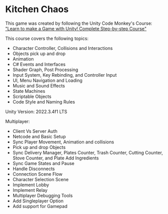 # Kitchen Chaos
This game was created by following the Unity Code Monkey's Course:
["Learn to make a Game with Unity! Complete Step-by-step Course"](https://unitycodemonkey.com/kitchenchaoscourse.php)


This course covers the following topics:
* Character Controller, Collisions and Interactions
* Objects pick up and drop
* Animation
* C# Events and Interfaces
* Shader Graph, Post Processing
* Input System, Key Rebinding, and Controller Input
* UI, Menu Navigation and Loading
* Music and Sound Effects
* State Machines
* Scriptable Objects
* Code Style and Naming Rules

Unity Version: 2022.3.4f1 LTS

Multiplayer: 
* Client Vs Server Auth
* Netcode and Basic Setup
* Sync Player Movement, Animation and collisions
* Pick up and drop Objects
* Sync Delivery Manager, Plates Counter, Trash Counter, Cutting Counter, Stove Counter, and Plate Add Ingredients
* Sync Game States and Pause
* Handle Disconnects
* Connection Scene Flow
* Character Selection Scene
* Implement Lobby
* Implement Relay
* Multiplayer Debugging Tools
* Add Singleplayer Option
* Add support for Gamepad

